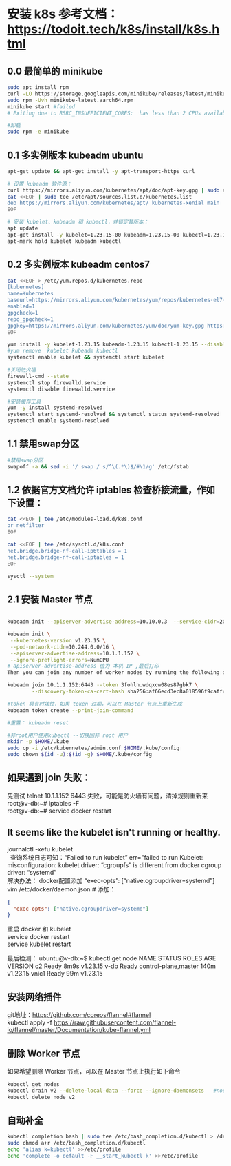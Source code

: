 # 安装 k8s  参考文档： https://todoit.tech/k8s/install/k8s.html

## 0.0 最简单的 minikube

```sh
sudo apt install rpm
curl -LO https://storage.googleapis.com/minikube/releases/latest/minikube-latest.aarch64.rpm
sudo rpm -Uvh minikube-latest.aarch64.rpm
minikube start #failed 
# Exiting due to RSRC_INSUFFICIENT_CORES:  has less than 2 CPUs available, but Kubernetes requires at least 2 to be available

#卸载
sudo rpm -e minikube
```

## 0.1 多实例版本  kubeadm ubuntu

```sh
apt-get update && apt-get install -y apt-transport-https curl

# 设置 kubeadm 软件源：
curl https://mirrors.aliyun.com/kubernetes/apt/doc/apt-key.gpg | sudo apt-key add -
cat <<EOF | sudo tee /etc/apt/sources.list.d/kubernetes.list
deb https://mirrors.aliyun.com/kubernetes/apt/ kubernetes-xenial main
EOF

# 安装 kubelet、kubeadm 和 kubectl，并锁定其版本：
apt update
apt-get install -y kubelet=1.23.15-00 kubeadm=1.23.15-00 kubectl=1.23.15-00
apt-mark hold kubelet kubeadm kubectl
```

## 0.2 多实例版本  kubeadm centos7
```sh
cat <<EOF > /etc/yum.repos.d/kubernetes.repo
[kubernetes]
name=Kubernetes
baseurl=https://mirrors.aliyun.com/kubernetes/yum/repos/kubernetes-el7-x86_64/
enabled=1
gpgcheck=1
repo_gpgcheck=1
gpgkey=https://mirrors.aliyun.com/kubernetes/yum/doc/yum-key.gpg https://mirrors.aliyun.com/kubernetes/yum/doc/rpm-package-key.gpg
EOF

yum install -y kubelet-1.23.15 kubeadm-1.23.15 kubectl-1.23.15 --disableexcludes=kubernetes
#yum remove  kubelet kubeadm kubectl
systemctl enable kubelet && systemctl start kubelet

#关闭防火墙
firewall-cmd --state
systemctl stop firewalld.service
systemctl disable firewalld.service

#安装缓存工具
yum -y install systemd-resolved
systemctl start systemd-resolved && systemctl status systemd-resolved
systemctl enable systemd-resolved
```

## 1.1 禁用swap分区
```sh
#禁用swap分区
swapoff -a && sed -i '/ swap / s/^\(.*\)$/#\1/g' /etc/fstab
```

## 1.2 依据官方文档允许 iptables 检查桥接流量，作如下设置：

```sh
cat <<EOF | tee /etc/modules-load.d/k8s.conf
br_netfilter
EOF

cat <<EOF | tee /etc/sysctl.d/k8s.conf
net.bridge.bridge-nf-call-ip6tables = 1
net.bridge.bridge-nf-call-iptables = 1
EOF

sysctl --system
```

## 2.1 安装 Master 节点
```sh

kubeadm init --apiserver-advertise-address=10.10.0.3  --service-cidr=20.20.0.0/16 --pod-network-cidr=10.244.0.0/16 --kubernetes-version v1.21.1

kubeadm init \
 --kubernetes-version v1.23.15 \
 --pod-network-cidr=10.244.0.0/16 \
 --apiserver-advertise-address=10.1.1.152 \
 --ignore-preflight-errors=NumCPU    
# apiserver-advertise-address 值为 本机 IP ,最后打印
Then you can join any number of worker nodes by running the following on each as root:

kubeadm join 10.1.1.152:6443 --token 3fohln.wdqxcw08es87gbk7 \
        --discovery-token-ca-cert-hash sha256:af66ecd3ec8a018596f9caff46ee731348bf87bd900b8240a4ecb3b0c856907f 

#token 具有时效性，如果 token 过期，可以在 Master 节点上重新生成
kubeadm token create --print-join-command

#重置： kubeadm reset

#非root用户使用kubectl --切换回非 root 用户
mkdir -p $HOME/.kube
sudo cp -i /etc/kubernetes/admin.conf $HOME/.kube/config
sudo chown $(id -u):$(id -g) $HOME/.kube/config

```

## 如果遇到 join 失败：
先测试 telnet 10.1.1.152 6443 失败，可能是防火墙有问题，清掉规则重新来   
root@v-db:~# iptables -F   
root@v-db:~# service docker restart   

## It seems like the kubelet isn't running or healthy.
journalctl -xefu kubelet   
 查询系统日志可知：“Failed to run kubelet” err="failed to run Kubelet: misconfiguration: kubelet driver: “cgroupfs” is different from docker cgroup driver: “systemd”    
解决办法：  docker配置添加 “exec-opts”: [“native.cgroupdriver=systemd”]   
vim /etc/docker/daemon.json  # 添加：  
```json
{
  "exec-opts": ["native.cgroupdriver=systemd"]
}
```
重启 docker  和  kubelet   
service docker restart   
service kubelet restart   

最后检测：
ubuntu@v-db:~$ kubectl get node
NAME    STATUS   ROLES                  AGE    VERSION
c2      Ready    <none>                 8m9s   v1.23.15
v-db    Ready    control-plane,master   140m   v1.23.15
vnic1   Ready    <none>                 99m    v1.23.15

## 安装网络插件
 git地址：https://github.com/coreos/flannel#flannel   
kubectl apply -f https://raw.githubusercontent.com/flannel-io/flannel/master/Documentation/kube-flannel.yml


## 删除 Worker 节点
如果希望删除 Worker 节点，可以在 Master 节点上执行如下命令  
```sh
kubectl get nodes  
kubectl drain v2 --delete-local-data --force --ignore-daemonsets   #node NAME = v2
kubectl delete node v2 
```
## 自动补全
```sh
kubectl completion bash | sudo tee /etc/bash_completion.d/kubectl > /dev/null
sudo chmod a+r /etc/bash_completion.d/kubectl
echo 'alias k=kubectl' >>/etc/profile
echo 'complete -o default -F __start_kubectl k' >>/etc/profile
```
